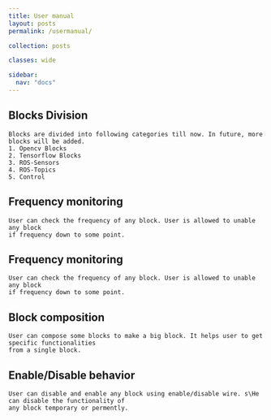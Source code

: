 ```yaml
---
title: User manual
layout: posts
permalink: /usermanual/

collection: posts

classes: wide

sidebar:
  nav: "docs"
---
```


## Blocks Division
    
    Blocks are divided into following categories till now. In future, more blocks will be added.
    1. Opencv Blocks
    2. Tensorflow Blocks
    3. ROS-Sensors 
    4. ROS-Topics
    5. Control
    
## Frequency monitoring
    
    User can check the frequency of any block. User is allowed to unable any block 
    if frequency down to some point.
    
## Frequency monitoring
    
    User can check the frequency of any block. User is allowed to unable any block 
    if frequency down to some point.
    
## Block composition
  
    User can compose some blocks to make a big block. It helps user to get specific functionalities
    from a single block.
    
## Enable/Disable behavior
    
    User can disable and enable any block using enable/disable wire. s\He can disable the functionality of
    any block temporary or permently.
    
    
